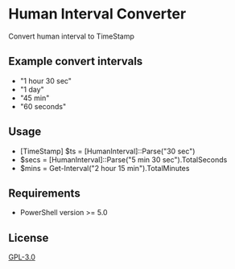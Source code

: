 # Human Interval Converter
Convert human interval to TimeStamp

## Example convert intervals
* "1 hour 30 sec"
* "1 day"
* "45 min"
* "60 seconds"

## Usage
* [TimeStamp] $ts = [HumanInterval]::Parse("30 sec")
* $secs = [HumanInterval]::Parse("5 min 30 sec").TotalSeconds
* $mins = Get-Interval("2 hour 15 min").TotalMinutes

## Requirements
* PowerShell version >= 5.0

## License
[GPL-3.0](https://github.com/Quake4/HumanInterval/blob/master/LICENSE)